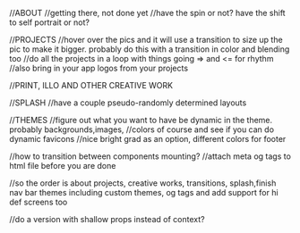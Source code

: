 //ABOUT
//getting there, not done yet
//have the spin or not? have the shift to self portrait or not?

//PROJECTS
//hover over the pics and it will use a transition to size up the pic to make it bigger. probably do this with a transition in color and blending too
//do all the projects in a loop with things going => and <= for rhythm
//also bring in your app logos from your projects

//PRINT, ILLO AND OTHER CREATIVE WORK

//SPLASH
//have a couple pseudo-randomly determined layouts

//THEMES
//figure out what you want to have be dynamic in the theme. probably backgrounds,images,
//colors of course and see if you can do dynamic favicons
//nice bright grad as an option, different colors for footer

//how to transition between components mounting?
//attach meta og tags to html file before you are done

//so the order is about projects, creative works, transitions, splash,finish nav bar themes including custom themes, og tags and add support for hi def screens too

//do a version with shallow props instead of context?
